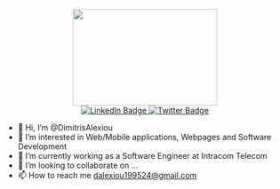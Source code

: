 <div id="header" align="center">
  <img src="https://media.giphy.com/media/Q2T7BXRiDFPJcPoA7Z/giphy.gif" width="260" height="174" frameBorder="0" class="giphy-  embed" allowFullScreen>
</div>

<div id="badges" align="center">
  <a href="https://www.linkedin.com/in/dimitris-alexiou/">
    <img src="https://img.shields.io/badge/LinkedIn-blue?style=for-the-badge&logo=linkedin&logoColor=white" alt="LinkedIn Badge"/>
  </a>
  <a href="your-twitter-URL">
    <img src="https://img.shields.io/badge/Twitter-blue?style=for-the-badge&logo=twitter&logoColor=white" alt="Twitter Badge"/>
  </a>
</div>

- 👋 Hi, I’m @DimitrisAlexiou
- 👀 I’m interested in Web/Mobile applications, Webpages and Software Development
- 🌱 I’m currently working as a Software Engineer at Intracom Telecom
- 💞️ I’m looking to collaborate on ...
- 📫 How to reach me dalexiou199524@gmail.com

<!---
DimitrisAlexiou/DimitrisAlexiou is a ✨ special ✨ repository because its `README.md` (this file) appears on your GitHub profile.
You can click the Preview link to take a look at your changes.
--->
